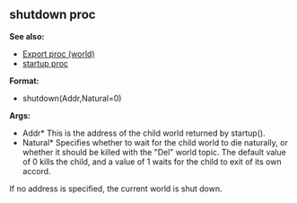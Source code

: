 ## shutdown proc
**See also:**
*   [Export proc (world)](/world/proc/Export)
*   [startup proc](/proc/startup)
<!-- -->
**Format:**
*   shutdown(Addr,Natural=0)
<!-- -->
**Args:**
*   Addr* This is the address of the child world returned by startup().
*   Natural* Specifies whether to wait for the child world to die
    naturally, or whether it should be killed with the \"Del\" world
    topic. The default value of 0 kills the child, and a value of 1
    waits for the child to exit of its own accord.


If no address is specified, the current world is shut down.